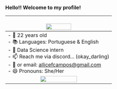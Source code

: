 ### Hello!! Welcome to my profile!

| <br><div align="center"><img src="https://25.media.tumblr.com/99ee923212b0aa54ea03c6717baccf39/tumblr_mp0k07DnzH1sucxz9o1_500.gif" width="50%" ></div> |
|------------------------------------------------------------------------------------------------------------------------------|
|- 🎂 22 years old<br>- 📚 Languages: Portuguese & English<br>- 🚢 Data Science intern<br>- 📫 Reach me via discord... (okay_darling)<br>- 📧 or email: allicefcampos@gmail.com<br>- 😄 Pronouns: She/Her<br>|
| <div align="center"><img src="https://github-readme-stats.vercel.app/api/top-langs/?username=AliceCamposDev&layout=compact&langs_count=20&theme=dracula&border_color=ff6e96" width="60%" ></div> |
